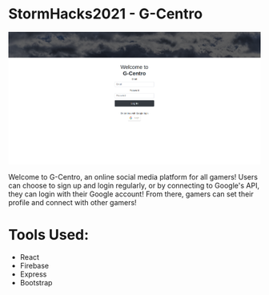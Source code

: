 # StormHacks2021 - G-Centro

![alt text](https://github.com/devinllu/StormHacks2021/blob/main/Frontend/src/assets/gcentro.png)

Welcome to G-Centro, an online social media platform for all gamers! Users can choose to sign up and login regularly, or by connecting to Google's API, they can login with their Google account! From there, gamers can set their profile and connect with other gamers!

# Tools Used:

- React
- Firebase
- Express
- Bootstrap
